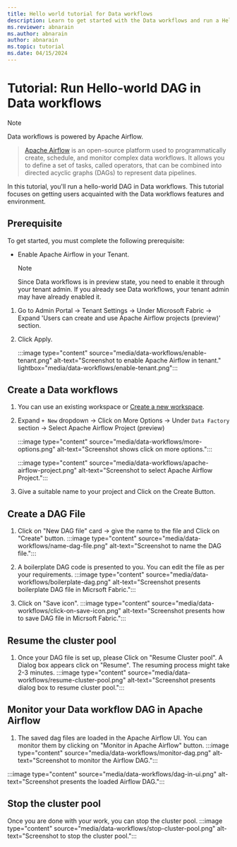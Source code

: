 ```yaml
---
title: Hello world tutorial for Data workflows
description: Learn to get started with the Data workflows and run a Hello World dag.
ms.reviewer: abnarain
ms.author: abnarain
author: abnarain
ms.topic: tutorial
ms.date: 04/15/2024
---
```


# Tutorial: Run Hello-world DAG in Data workflows

> [!NOTE]
> Data workflows is powered by Apache Airflow.

> [Apache Airflow](https://airflow.apache.org/) is an open-source platform used to programmatically create, schedule, and monitor complex data workflows. It allows you to define a set of tasks, called operators, that can be combined into directed acyclic graphs (DAGs) to represent data pipelines.

In this tutorial, you'll run a hello-world DAG in Data workflows. This tutorial focuses on getting users acquainted with the Data workflows features and environment.

## Prerequisite

To get started, you must complete the following prerequisite:

- Enable Apache Airflow in your Tenant.
  > [!NOTE]
  > Since Data workflows is in preview state, you need to enable it through your tenant admin. If you already see Data workflows, your tenant admin may have already enabled it.

1. Go to Admin Portal -> Tenant Settings -> Under Microsoft Fabric -> Expand 'Users can create and use Apache Airflow projects (preview)' section.
2. Click Apply.

   :::image type="content" source="media/data-workflows/enable-tenant.png" alt-text="Screenshot to enable Apache Airflow in tenant." lightbox="media/data-workflows/enable-tenant.png":::

## Create a Data workflows

1. You can use an existing workspace or [Create a new workspace](../get-started/create-workspaces.md).
2. Expand `+ New` dropdown -> Click on More Options -> Under `Data Factory` section -> Select Apache Airflow Project (preview)

   :::image type="content" source="media/data-workflows/more-options.png" alt-text="Screenshot shows click on more options.":::

   :::image type="content" source="media/data-workflows/apache-airflow-project.png" alt-text="Screenshot to select Apache Airflow Project.":::

3. Give a suitable name to your project and Click on the Create Button.

## Create a DAG File

1. Click on "New DAG file" card -> give the name to the file and Click on "Create" button.
   :::image type="content" source="media/data-workflows/name-dag-file.png" alt-text="Screenshot to name the DAG file.":::

2. A boilerplate DAG code is presented to you. You can edit the file as per your requirements.
   :::image type="content" source="media/data-workflows/boilerplate-dag.png" alt-text="Screenshot presents boilerplate DAG file in Micrsoft Fabric.":::

3. Click on "Save icon".
   :::image type="content" source="media/data-workflows/click-on-save-icon.png" alt-text="Screenshot presents how to save DAG file in Micrsoft Fabric.":::

## Resume the cluster pool

1. Once your DAG file is set up, please Click on "Resume Cluster pool". A Dialog box appears click on "Resume". The resuming process might take 2-3 minutes.
   :::image type="content" source="media/data-workflows/resume-cluster-pool.png" alt-text="Screenshot presents dialog box to resume cluster pool.":::

## Monitor your Data workflow DAG in Apache Airflow

1. The saved dag files are loaded in the Apache Airflow UI. You can monitor them by clicking on "Monitor in Apache Airflow" button.
   :::image type="content" source="media/data-workflows/monitor-dag.png" alt-text="Screenshot to monitor the Airflow DAG.":::

:::image type="content" source="media/data-workflows/dag-in-ui.png" alt-text="Screenshot presents the loaded Airflow DAG.":::

## Stop the cluster pool

Once you are done with your work, you can stop the cluster pool.
:::image type="content" source="media/data-workflows/stop-cluster-pool.png" alt-text="Screenshot to stop the cluster pool.":::
